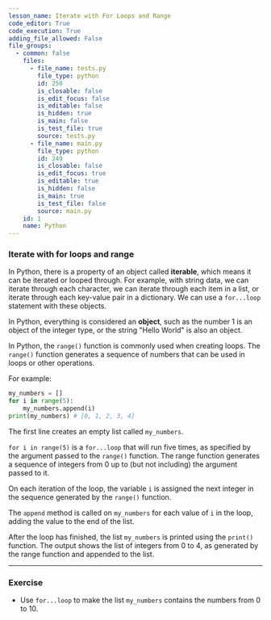 ```yaml
---
lesson_name: Iterate with For Loops and Range
code_editor: True
code_execution: True
adding_file_allowed: False
file_groups:
  - common: false
    files:
      - file_name: tests.py
        file_type: python
        id: 250
        is_closable: false
        is_edit_focus: false
        is_editable: false
        is_hidden: true
        is_main: false
        is_test_file: true
        source: tests.py
      - file_name: main.py
        file_type: python
        id: 249
        is_closable: false
        is_edit_focus: true
        is_editable: true
        is_hidden: false
        is_main: true
        is_test_file: false
        source: main.py
    id: 1
    name: Python
---
```


### Iterate with for loops and range

In Python, there is a property of an object called **iterable**, which means it can be iterated or looped through. For example, with string data, we can iterate through each character, we can iterate through each item in a list, or iterate through each key-value pair in a dictionary. We can use a `for...loop` statement with these objects.

<div class="alert-info text-sm">
In Python, everything is considered an <b>object</b>, such as the number 1 is an object of the integer type, or the string "Hello World" is also an object.
</div>

In Python, the `range()` function is commonly used when creating loops. The `range()` function generates a sequence of numbers that can be used in loops or other operations.

For example:

```python
my_numbers = []
for i in range(5):
    my_numbers.append(i)
print(my_numbers) # [0, 1, 2, 3, 4]
```

The first line creates an empty list called `my_numbers`.

`for i in range(5)` is a `for...loop` that will run five times, as specified by the argument passed to the `range()` function. The range function generates a sequence of integers from 0 up to (but not including) the argument passed to it.

On each iteration of the loop, the variable `i` is assigned the next integer in the sequence generated by the `range()` function.

The `append` method is called on `my_numbers` for each value of `i` in the loop, adding the value to the end of the list.

After the loop has finished, the list `my_numbers` is printed using the `print()` function. The output shows the list of integers from 0 to 4, as generated by the range function and appended to the list.

---

### Exercise

<ul>
<li id="test-1">Use <code>for...loop</code> to make the list <code>my_numbers</code> contains the numbers from 0 to 10.</li>
</ul>
